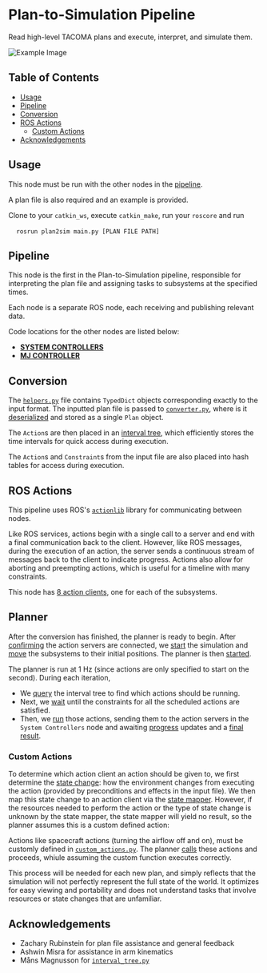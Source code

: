 # Plan-to-Simulation Pipeline

Read high-level TACOMA plans and execute, interpret, and simulate them.

![Example Image](https://user-images.githubusercontent.com/35245591/177631133-9a3c89bd-fe19-427e-8dbe-5b82dd2417f3.png)

## Table of Contents
- [Usage](#Usage)
- [Pipeline](#Pipeline)
- [Conversion](#Conversion)
- [ROS Actions](#ROS-Actions)
  - [Custom Actions](#Custom-Actions)
- [Acknowledgements](#Acknowledgements)

## Usage
This node must be run with the other nodes in the [pipeline](#Pipeline).

A plan file is also required and an example is provided.

Clone to your `catkin_ws`, execute `catkin_make`, run your `roscore` and run

    `rosrun plan2sim main.py [PLAN FILE PATH]`

## Pipeline
This node is the first in the Plan-to-Simulation pipeline, responsible for interpreting the plan file and assigning tasks to subsystems at the specified times.

Each node is a separate ROS node, each receiving and publishing relevant data.

Code locations for the other nodes are listed below:
- [__SYSTEM CONTROLLERS__](https://github.com/aaronzberger/system_controllers)
- [__MJ CONTROLLER__](https://github.com/aaronzberger/mj_controller)

## Conversion
The [`helpers.py`](https://github.com/aaronzberger/plan2sim/blob/96c7b1dc42e1623735ce1c2248092bdf8e0a2a8d/src/helpers.py) file contains `TypedDict` objects corresponding exactly to the input format. The inputted plan file is passed to [`converter.py`](https://github.com/aaronzberger/plan2sim/blob/96c7b1dc42e1623735ce1c2248092bdf8e0a2a8d/src/converter.py), where is it [deserialized](https://github.com/aaronzberger/plan2sim/blob/96c7b1dc42e1623735ce1c2248092bdf8e0a2a8d/src/converter.py#L14:L28) and stored as a single `Plan` object.

The `Action`s are then placed in an [interval tree](https://github.com/aaronzberger/plan2sim/blob/main/src/interval_tree.py), which efficiently stores the time intervals for quick access during execution.

The `Action`s and `Constraint`s from the input file are also placed into hash tables for access during execution.

## ROS Actions
This pipeline uses ROS's [`actionlib`](http://wiki.ros.org/actionlib) library for communicating between nodes.

Like ROS services, actions begin with a single call to a server and end with a final communication back to the client. However, like ROS messages, during the execution of an action, the server sends a continuous stream of messages back to the client to indicate progress. Actions also allow for aborting and preempting actions, which is useful for a timeline with many constraints.

This node has [8 action clients](https://github.com/aaronzberger/plan2sim/blob/24c989b6fe3d5ed62dafd7a8910adda9d8a6511a/src/main.py#L37:L44), one for each of the subsystems.

## Planner
After the conversion has finished, the planner is ready to begin. After [confirming](https://github.com/aaronzberger/plan2sim/blob/24c989b6fe3d5ed62dafd7a8910adda9d8a6511a/src/main.py#L47:L54) the action servers are connected, we [start](https://github.com/aaronzberger/plan2sim/blob/24c989b6fe3d5ed62dafd7a8910adda9d8a6511a/src/main.py#L56:L60) the simulation and [move](https://github.com/aaronzberger/plan2sim/blob/24c989b6fe3d5ed62dafd7a8910adda9d8a6511a/src/main.py#L62:L77) the subsystems to their initial positions. The planner is then [started](https://github.com/aaronzberger/plan2sim/blob/main/src/main.py#L79:L83).

The planner is run at 1 Hz (since actions are only specified to start on the second). During each iteration,

  - We [query](https://github.com/aaronzberger/plan2sim/blob/96c7b1dc42e1623735ce1c2248092bdf8e0a2a8d/src/main.py#L162:L164) the interval tree to find which actions should be running.
  - Next, we [wait](https://github.com/aaronzberger/plan2sim/blob/96c7b1dc42e1623735ce1c2248092bdf8e0a2a8d/src/main.py#L176:L185) until the constraints for all the scheduled actions are satisfied.
  - Then, we [run](https://github.com/aaronzberger/plan2sim/blob/96c7b1dc42e1623735ce1c2248092bdf8e0a2a8d/src/main.py#L187) those actions, sending them to the action servers in the `System Controllers` node and awaiting [progress](https://github.com/aaronzberger/plan2sim/blob/96c7b1dc42e1623735ce1c2248092bdf8e0a2a8d/src/main.py#L101:L103) updates and a [final result](https://github.com/aaronzberger/plan2sim/blob/96c7b1dc42e1623735ce1c2248092bdf8e0a2a8d/src/main.py#L105:L117).

### Custom Actions
To determine which action client an action should be given to, we first determine the [state change](https://github.com/aaronzberger/plan2sim/blob/96c7b1dc42e1623735ce1c2248092bdf8e0a2a8d/src/main.py#L130): how the environment changes from executing the action (provided by preconditions and effects in the input file). We then map this state change to an action client via the [state mapper](https://github.com/aaronzberger/plan2sim/blob/96c7b1dc42e1623735ce1c2248092bdf8e0a2a8d/src/main.py#L134). However, if the resources needed to perform the action or the type of state change is unknown by the state mapper, the state mapper will yield no result, so the planner assumes this is a custom defined action:

Actions like spacecraft actions (turning the airflow off and on), must be customly defined in [`custom_actions.py`](https://github.com/aaronzberger/plan2sim/blob/main/src/custom_actions.py). The planner [calls](https://github.com/aaronzberger/plan2sim/blob/96c7b1dc42e1623735ce1c2248092bdf8e0a2a8d/src/main.py#L151) these actions and proceeds, whiule assuming the custom function executes correctly.

This process will be needed for each new plan, and simply reflects that the simulation will not perfectly represent the full state of the world. It optimizes for easy viewing and portability and does not understand tasks that involve resources or state changes that are unfamiliar.

## Acknowledgements
  - Zachary Rubinstein for plan file assistance and general feedback
  - Ashwin Misra for assistance in arm kinematics
  - Måns Magnusson for [`interval_tree.py`](https://github.com/moonso/interval_tree)
